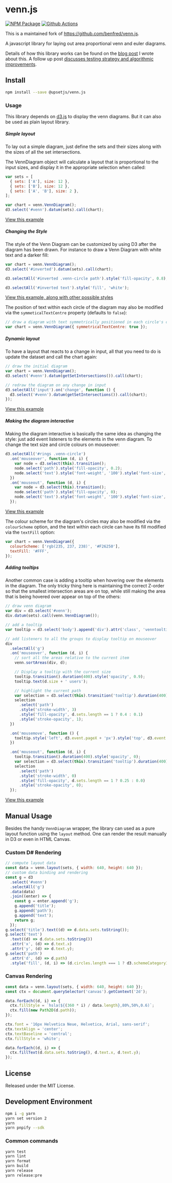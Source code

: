 # venn.js

[![NPM Package][npm-image]][npm-url] [![Github Actions][github-actions-image]][github-actions-url]

This is a maintained fork of https://github.com/benfred/venn.js.

A javascript library for laying out area proportional venn and euler diagrams.

Details of how this library works can be found on the [blog
post](http://www.benfrederickson.com/venn-diagrams-with-d3.js/)
I wrote about this. A follow up post [discusses testing strategy and
algorithmic improvements](http://www.benfrederickson.com/better-venn-diagrams/).

## Install

```bash
npm install --save @upsetjs/venn.js
```

### Usage

This library depends on [d3.js](http://d3js.org/) to display the venn
diagrams. But it can also be used as plain layout library.

##### Simple layout

To lay out a simple diagram, just define the sets and their sizes along with the sizes
of all the set intersections.

The VennDiagram object will calculate a layout that is proportional to the
input sizes, and display it in the appropriate selection when called:

```javascript
var sets = [
  { sets: ['A'], size: 12 },
  { sets: ['B'], size: 12 },
  { sets: ['A', 'B'], size: 2 },
];

var chart = venn.VennDiagram();
d3.select('#venn').datum(sets).call(chart);
```

[View this example](http://benfred.github.io/venn.js/examples/simple.html)

##### Changing the Style

The style of the Venn Diagram can be customized by using D3 after the diagram
has been drawn. For instance to draw a Venn Diagram with white text and a darker fill:

```javascript
var chart = venn.VennDiagram();
d3.select('#inverted').datum(sets).call(chart);

d3.selectAll('#inverted .venn-circle path').style('fill-opacity', 0.8);

d3.selectAll('#inverted text').style('fill', 'white');
```

[View this example, along with other possible styles](http://benfred.github.io/venn.js/examples/styled.html)

The position of text within each circle of the diagram may also be modified via the `symmeticalTextCentre` property (defaults to `false`):

```javascript
// draw a diagram with text symmetrically positioned in each circle's centre
var chart = venn.VennDiagram({ symmetricalTextCentre: true });
```

##### Dynamic layout

To have a layout that reacts to a change in input, all that you need to do is
update the dataset and call the chart again:

```javascript
// draw the initial diagram
var chart = venn.VennDiagram();
d3.select('#venn').datum(getSetIntersections()).call(chart);

// redraw the diagram on any change in input
d3.selectAll('input').on('change', function () {
  d3.select('#venn').datum(getSetIntersections()).call(chart);
});
```

[View this example](http://benfred.github.io/venn.js/examples/dynamic.html)

##### Making the diagram interactive

Making the diagram interactive is basically the same idea as changing the style: just add event listeners to the elements in the venn diagram. To change the text size and circle colours on mouseover:

```javascript
d3.selectAll('#rings .venn-circle')
  .on('mouseover', function (d, i) {
    var node = d3.select(this).transition();
    node.select('path').style('fill-opacity', 0.2);
    node.select('text').style('font-weight', '100').style('font-size', '36px');
  })
  .on('mouseout', function (d, i) {
    var node = d3.select(this).transition();
    node.select('path').style('fill-opacity', 0);
    node.select('text').style('font-weight', '100').style('font-size', '24px');
  });
```

[View this example](http://benfred.github.io/venn.js/examples/interactive.html)

The colour scheme for the diagram's circles may also be modified via the `colourScheme` option, and the text within each circle can have its fill modified via the `textFill` option:

```javascript
var chart = venn.VennDiagram({
  colourScheme: ['rgb(235, 237, 238)', '#F26250'],
  textFill: '#FFF',
});
```

##### Adding tooltips

Another common case is adding a tooltip when hovering over the elements in the diagram. The only
tricky thing here is maintaining the correct Z-order so that the smallest intersection areas
are on top, while still making the area that is being hovered over appear on top of the others:

```javascript
// draw venn diagram
var div = d3.select('#venn');
div.datum(sets).call(venn.VennDiagram());

// add a tooltip
var tooltip = d3.select('body').append('div').attr('class', 'venntooltip');

// add listeners to all the groups to display tooltip on mouseover
div
  .selectAll('g')
  .on('mouseover', function (d, i) {
    // sort all the areas relative to the current item
    venn.sortAreas(div, d);

    // Display a tooltip with the current size
    tooltip.transition().duration(400).style('opacity', 0.9);
    tooltip.text(d.size + ' users');

    // highlight the current path
    var selection = d3.select(this).transition('tooltip').duration(400);
    selection
      .select('path')
      .style('stroke-width', 3)
      .style('fill-opacity', d.sets.length == 1 ? 0.4 : 0.1)
      .style('stroke-opacity', 1);
  })

  .on('mousemove', function () {
    tooltip.style('left', d3.event.pageX + 'px').style('top', d3.event.pageY - 28 + 'px');
  })

  .on('mouseout', function (d, i) {
    tooltip.transition().duration(400).style('opacity', 0);
    var selection = d3.select(this).transition('tooltip').duration(400);
    selection
      .select('path')
      .style('stroke-width', 0)
      .style('fill-opacity', d.sets.length == 1 ? 0.25 : 0.0)
      .style('stroke-opacity', 0);
  });
```

[View this example](http://benfred.github.io/venn.js/examples/intersection_tooltip.html)

## Manual Usage

Besides the handy `VennDiagram` wrapper, the library can used as a pure layout function using the `layout` method.
One can render the result manually in D3 or even in HTML Canvas.

### Custom D# Rendering

```js
// compute layout data
const data = venn.layout(sets, { width: 640, height: 640 });
// custom data binding and rendering
const g = d3
  .select('#venn')
  .selectAll('g')
  .data(data)
  .join((enter) => {
    const g = enter.append('g');
    g.append('title');
    g.append('path');
    g.append('text');
    return g;
  });
g.select('title').text((d) => d.data.sets.toString());
g.select('text')
  .text((d) => d.data.sets.toString())
  .attr('x', (d) => d.text.x)
  .attr('y', (d) => d.text.y);
g.select('path')
  .attr('d', (d) => d.path)
  .style('fill', (d, i) => (d.circles.length === 1 ? d3.schemeCategory10[i] : undefined));
```

### Canvas Rendering

```js
const data = venn.layout(sets, { width: 640, height: 640 });
const ctx = document.querySelector('canvas').getContext('2d');

data.forEach((d, i) => {
  ctx.fillStyle = `hsla(${(360 * i) / data.length},80%,50%,0.6)`;
  ctx.fill(new Path2D(d.path));
});

ctx.font = '16px Helvetica Neue, Helvetica, Arial, sans-serif';
ctx.textAlign = 'center';
ctx.textBaseline = 'central';
ctx.fillStyle = 'white';

data.forEach((d, i) => {
  ctx.fillText(d.data.sets.toString(), d.text.x, d.text.y);
});
```

## License

Released under the MIT License.

## Development Environment

```sh
npm i -g yarn
yarn set version 2
yarn
yarn pnpify --sdk
```

### Common commands

```sh
yarn test
yarn lint
yarn format
yarn build
yarn release
yarn release:pre
```

[npm-image]: https://badge.fury.io/js/%40upsetjs%2Fvenn.js.svg
[npm-url]: https://npmjs.org/package/@upsetjs/venn.js
[github-actions-image]: https://github.com/upsetjs/venn.js/workflows/ci/badge.svg
[github-actions-url]: https://github.com/upsetjs/venn.js/actions
[codepen]: https://img.shields.io/badge/CodePen-open-blue?logo=codepen
